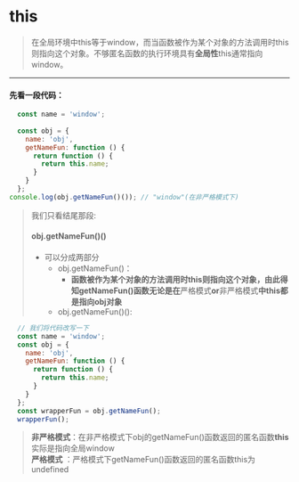 # this
> 在全局环境中this等于window，而当函数被作为某个对象的方法调用时this则指向这个对象。不够匿名函数的执行环境具有**全局性**this通常指向window。
---

#### 先看一段代码：
```js
  const name = 'window';
  
  const obj = {
    name: 'obj',
    getNameFun: function () {
      return function () {
        return this.name;
      }
    }
  };
console.log(obj.getNameFun()()); // "window"(在非严格模式下)
```

> 我们只看结尾那段:
> #### obj.getNameFun()()
> * 可以分成两部分
>   * obj.getNameFun()：
>     * **函数被作为某个对象的方法调用时this则指向这个对象，由此得知getNameFun()函数无论是在**严格模式**or**非严格模式**中this都是指向obj对象**
>   * obj.getNameFun()():
  
  ```js
    // 我们将代码改写一下
    const name = 'window';
    const obj = {
      name: 'obj',
      getNameFun: function () {
        return function () {
          return this.name;
        }
      }
    }; 
    const wrapperFun = obj.getNameFun();
    wrapperFun();
  ```
  
>   **非严格模式**：在非严格模式下obj的getNameFun()函数返回的匿名函数**this**实际是指向全局window<br>
>   **严格模式**  ：严格模式下getNameFun()函数返回的匿名函数this为undefined
